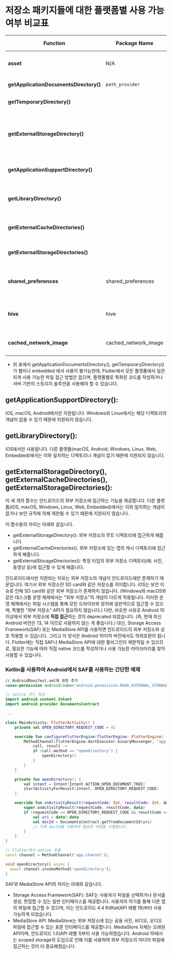 # 저장소 패키지들에 대한 플랫폼별 사용 가능 여부 비교표
| Function                              | Package Name       |        iOS        | Android (≤ 9) | Android (≥ 10) | macOS | Windows | Linux | Web | Embedded | Description                                               |
|---------------------------------------|--------------------|:-----------------:|:------------:|:--------------:|:-----:|:-------:|:-----:|:---:|:--------:|-----------------------------------------------------------|
| **asset**                             | N/A                |        ✔️         |      ✔️       |       ✔️        |   ✔️   |    ✔️    |   ✔️   | ✔️  |    ✔️    | 빌드 시 앱 파일에 포함, 변경 불가능                          |
| **getApplicationDocumentsDirectory()** | `path_provider`    |        ✔️         |      ✔️       |       ✔️        |   ✔️   |    ✔️    |   ✔️   | ❌  |    ❓    | 앱의 문서 저장 디렉토리                                      |
| **getTemporaryDirectory()**            |                    |        ✔️         |      ✔️       |       ✔️        |   ✔️   |    ✔️    |   ✔️   | ❌  |    ❓    | 임시 파일 저장 디렉토리                                      |
| **getExternalStorageDirectory()**      |                    |         ❌         |      ✔️       |       ❌         |   ❌   |    ❌    |   ❌   | ❌  |    ❌    | 안드로이드 외부 저장소 접근 (Android 10 이상 SAF 사용 권장)  |
| **getApplicationSupportDirectory()**   |                    |        ✔️         |      ✔️       |       ✔️        |   ✔️   |    ❌    |   ❌   | ❌  |    ❓    | 앱의 지원 파일 저장 디렉토리                                  |
| **getLibraryDirectory()**              |                    |        ✔️         |      ❌       |       ❌         |   ❌   |    ❌    |   ❌   | ❌  |    ❌    | iOS 앱 라이브러리 파일 저장 디렉토리                         |
| **getExternalCacheDirectories()**      |                    |         ❌         |      ✔️       |       ✔️        |   ❌   |    ❌    |   ❌   | ❌  |    ❌    | 안드로이드 외부 캐시 접근                                     |
| **getExternalStorageDirectories()**    |                    |         ❌         |      ✔️       |       ✔️        |   ❌   |    ❌    |   ❌   | ❌  |    ❌    | 안드로이드 외부 저장소 접근                                   |
| **shared_preferences**                 | shared_preferences |        ✔️         |      ✔️      |       ✔️       |   ✔️   |    ✔️    |   ✔️   | ✔️  |    ❓    | 키-값 저장소, 각 플랫폼에 적합한 저장 방식 사용                 |
| **hive**                               | hive               |        ✔️         |      ✔️      |       ✔️       |   ✔️   |    ✔️    |   ✔️   | ✔️  |    ❓    | 빠른 읽기/쓰기를 위한 경량 NoSQL 데이터베이스                    |
| **cached_network_image**               | cached_network_image|        ✔️         |      ✔️      |       ✔️       |   ✔️   |    ✔️    |   ✔️   | ✔️  |    ❓    | 네트워크 이미지 캐싱 및 표시                                  |

* 위 표에서 getApplicationDocumentsDirectory(), getTemporaryDirectory()가 웹이나 embedded 에서 사용이 불가능한데, Flutter에서 모든 플랫폼에서 일관되게 사용 가능한 파일 접근 방법은 없으며, 플랫폼별로 특화된 코드를 작성하거나 서버 기반의 스토리지 솔루션을 사용해야 할 수 있습니다.

## getApplicationSupportDirectory():

iOS, macOS, Android에서만 지원됩니다. Windows와 Linux에서는 해당 디렉토리의 개념이 없을 수 있기 때문에 지원되지 않습니다.

## getLibraryDirectory():

iOS에서만 사용됩니다. 다른 플랫폼(macOS, Android, Windows, Linux, Web, Embedded)에서는 이와 일치하는 디렉토리나 개념이 없기 때문에 지원되지 않습니다.

## getExternalStorageDirectory(), getExternalCacheDirectories(), getExternalStorageDirectories():

이 세 개의 함수는 안드로이드의 외부 저장소에 접근하는 기능을 제공합니다. 다른 플랫폼(iOS, macOS, Windows, Linux, Web, Embedded)에서는 이와 일치하는 개념이 없거나 보안 규칙에 의해 제한될 수 있기 때문에 지원되지 않습니다.

이 함수들의 차이는 아래와 같습니다.

- getExternalStorageDirectory(): 외부 저장소의 루트 디렉토리에 접근하게 해줍니다.
- getExternalCacheDirectories(): 외부 저장소에 있는 앱의 캐시 디렉토리에 접근하게 해줍니다.
- getExternalStorageDirectories(): 특정 타입의 외부 저장소 디렉토리(예: 사진, 동영상 등)에 접근할 수 있게 해줍니다.

안드로이드에서만 지원되는 이유는 외부 저장소의 개념이 안드로이드에만 존재하기 때문입니다. 여기서 외부 저장소란 SD card와 같은 저장소를 의미합니다.
iOS는 보안 이슈로 인해 SD card와 같은 외부 저장소가 존재하지 않습니다. (Windows와 macOS와 같은 데스크톱 운영 체제에서는 "외부 저장소"의 개념이 다르게 적용됩니다. 이러한 운영 체제에서는 파일 시스템을 통해 모든 드라이브와 장치에 일반적으로 접근할 수 있으며, 특별한 "외부 저장소" API가 필요하지 않습니다.)
다만, 비슷한 사유로 Android 10 이상에서 외부 저장소에 **직접 접근**하는 것이 deprecated 되었습니다. (즉, 현재 최신 Android 버전은 13, 14 이므로 사용하지 않는 게 좋습니다.)
대신, Storage Access Framework(SAF) 또는 MediaStore API를 사용하면 안드로이드의 외부 저장소와 상호 작용할 수 있습니다. 그리고 이 방식은 Android 10이하 버전에서도 하위호환이 됩니다.
Flutter에는 직접 SAF나 MediaStore API에 대한 플러그인이 제한적일 수 있으므로, 필요한 기능에 따라 직접 native 코드를 작성하거나 사용 가능한 라이브러리를 찾아 사용할 수 있습니다.

### Kotlin을 사용하여 Android에서 SAF를 사용하는 간단한 예제
```xml
// AndroidManifest.xml에 권한 추가
<uses-permission android:name="android.permission.READ_EXTERNAL_STORAGE" />
```

```kotlin
// native 코드 작성
import android.content.Intent
import android.provider.DocumentsContract

...

class MainActivity: FlutterActivity() {
    private val OPEN_DIRECTORY_REQUEST_CODE = 42

    override fun configureFlutterEngine(flutterEngine: FlutterEngine) {
        MethodChannel(flutterEngine.dartExecutor.binaryMessenger, "app.channel").setMethodCallHandler {
            call, result ->
            if (call.method == "openDirectory") {
                openDirectory()
            }
        }
    }

    private fun openDirectory() {
        val intent = Intent(Intent.ACTION_OPEN_DOCUMENT_TREE)
        startActivityForResult(intent, OPEN_DIRECTORY_REQUEST_CODE)
    }

    override fun onActivityResult(requestCode: Int, resultCode: Int, data: Intent?) {
        super.onActivityResult(requestCode, resultCode, data)
        if (requestCode == OPEN_DIRECTORY_REQUEST_CODE && resultCode == Activity.RESULT_OK) {
            val uri = data?.data
            val docId = DocumentsContract.getTreeDocumentId(uri)
            // 이제 docId를 사용하여 필요한 작업을 수행합니다.
        }
    }
}
```

```dart
// Flutter에서 native 호출
const channel = MethodChannel('app.channel');

void openDirectory() async {
  await channel.invokeMethod('openDirectory');
}
```

SAF와 MediaStore API의 차이는 아래와 같습니다.

- Storage Access Framework(SAF): SAF는 사용자가 파일을 선택하거나 문서를 생성, 편집할 수 있는 일반 인터페이스를 제공합니다. 사용자의 허가를 통해 다른 앱의 파일에 접근할 수 있으며, 이는 안드로이드 4.4 KitKat(API 레벨 19)부터 사용 가능하게 되었습니다.
- MediaStore API: MediaStore는 외부 저장소에 있는 공용 사진, 비디오, 오디오 파일에 접근할 수 있는 표준 인터페이스를 제공합니다. MediaStore 자체는 오래된 API이며, 안드로이드 1.0(API 레벨 1)부터 사용 가능하였습니다. Android 10에서는 scoped storage의 도입으로 인해 이를 사용하여 외부 저장소의 미디어 파일에 접근하는 것이 더 중요해졌습니다.